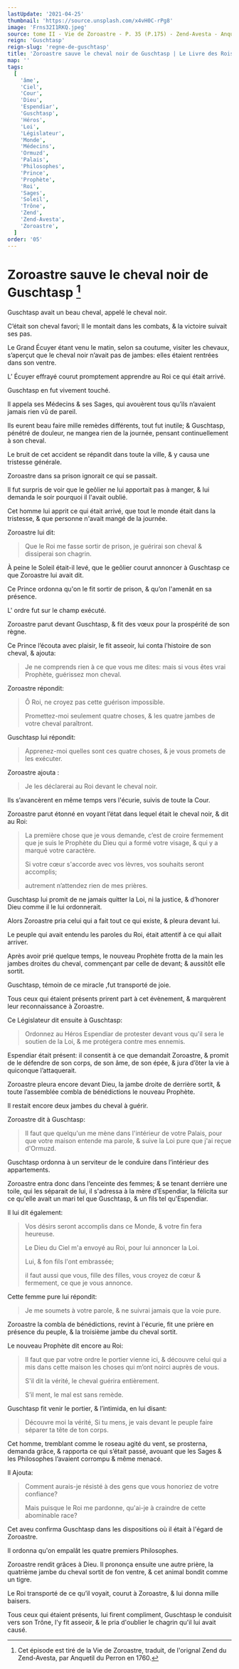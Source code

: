 ```yaml
---
lastUpdate: '2021-04-25'
thumbnail: 'https://source.unsplash.com/x4vH0C-rPg8'
image: 'Frns32I1RKQ.jpeg'
source: tome II - Vie de Zoroastre - P. 35 (P.175) - Zend-Avesta - Anquetil du Perron
reign: 'Guschtasp'
reign-slug: 'regne-de-guschtasp'
title: 'Zoroastre sauve le cheval noir de Guschtasp | Le Livre des Rois | Shâhnâmeh'
map: ''
tags:
  [
    'âme',
    'Ciel',
    'Cour',
    'Dieu',
    'Espendiar',
    'Guschtasp',
    'Héros',
    'Loi',
    'Législateur',
    'Monde',
    'Médecins',
    'Ormuzd',
    'Palais',
    'Philosophes',
    'Prince',
    'Prophète',
    'Roi',
    'Sages',
    'Soleil',
    'Trône',
    'Zend',
    'Zend-Avesta',
    'Zoroastre',
  ]
order: '05'
---
```


# Zoroastre sauve le cheval noir de Guschtasp [^1]

Guschtasp avait un beau cheval, appelé le cheval noir.

C’était son cheval favori; Il le montait dans les combats, & la victoire suivait ses pas.

Le Grand Écuyer étant venu le matin, selon sa coutume, visiter les chevaux, s’aperçut que le cheval noir n’avait pas de jambes: elles étaient rentrées dans son ventre.

L’ Écuyer effrayé courut promptement apprendre au Roi ce qui était arrivé.

Guschtasp en fut vivement touché.

Il appela ses Médecins & ses Sages, qui avouèrent tous qu’ils n’avaient jamais rien vû de pareil.

Ils eurent beau faire mille remèdes différents, tout fut inutile; & Guschtasp, pénétré de douleur, ne mangea rien de la journée, pensant continuellement à son cheval.

Le bruit de cet accident se répandit dans toute la ville, & y causa une tristesse générale.

Zoroastre dans sa prison ignorait ce qui se passait.

Il fut surpris de voir que le geôlier ne lui apportait pas à manger, & lui demanda le soir pourquoi il l'avait oublié.

Cet homme lui apprit ce qui était arrivé, que tout le monde était dans la tristesse, & que personne n'avait mangé de la journée.

Zoroastre lui dit:

> Que le Roi me fasse sortir de prison, je guérirai son cheval & dissiperai son chagrin.

À peine le Soleil était-il levé, que le geôlier courut annoncer à Guschtasp ce que Zoroastre lui avait dit.

Ce Prince ordonna qu'on le fit sortir de prison, & qu’on l'amenât en sa présence.

L' ordre fut sur le champ exécuté.

Zoroastre parut devant Guschtasp, & fit des vœux pour la prospérité de son règne.

Ce Prince l’écouta avec plaisir, le fit asseoir, lui conta l’histoire de son cheval, & ajouta:

> Je ne comprends rien à ce que vous me dites: mais si vous êtes vrai Prophète, guérissez mon cheval.

Zoroastre répondit:

> Ô Roi, ne croyez pas cette guérison impossible.
>
> Promettez-moi seulement quatre choses, & les quatre jambes de votre cheval paraîtront.

Guschtasp lui répondit:

> Apprenez-moi quelles sont ces quatre choses, & je vous promets de les exécuter.

Zoroastre ajouta :

> Je les déclarerai au Roi devant le cheval noir.

Ils s’avancèrent en même temps vers l'écurie, suivis de toute la Cour.

Zoroastre parut étonné en voyant l’état dans lequel était le cheval noir, & dit au Roi:

> La première chose que je vous demande, c’est de croire fermement que je suis le Prophète du Dieu qui a formé votre visage, & qui y a marqué votre caractère.
>
> Si votre cœur s'accorde avec vos lèvres, vos souhaits seront accomplis;
>
> autrement n’attendez rien de mes prières.

Guschtasp lui promit de ne jamais quitter la Loi, ni la justice, & d’honorer Dieu comme il le lui ordonnerait.

Alors Zoroastre pria celui qui a fait tout ce qui existe, & pleura devant lui.

Le peuple qui avait entendu les paroles du Roi, était attentif à ce qui allait arriver.

Après avoir prié quelque temps, le nouveau Prophète frotta de la main les jambes droites du cheval, commençant par celle de devant; & aussitôt elle sortit.

Guschtasp, témoin de ce miracle ,fut transporté de joie.

Tous ceux qui étaient présents prirent part à cet évènement, & marquèrent leur reconnaissance à Zoroastre.

Ce Législateur dit ensuite à Guschtasp:

> Ordonnez au Héros Espendiar de protester devant
> vous qu'il sera le soutien de la Loi, & me protégera contre mes ennemis.

Espendiar était présent: il consentit à ce que demandait Zoroastre, & promit de le défendre de son corps, de son âme, de son épée, & jura d’ôter la vie à quiconque l’attaquerait.

Zoroastre pleura encore devant Dieu, la jambe droite de derrière sortit, & toute l’assemblée combla de bénédictions le nouveau Prophète.

Il restait encore deux jambes du cheval à guérir.

Zoroastre dit à Guschtasp:

> Il faut que quelqu'un me mène dans l'intérieur de votre Palais, pour que votre maison entende ma parole, & suive la Loi pure que j'ai reçue d'Ormuzd.

Guschtasp ordonna à un serviteur de le conduire dans l’intérieur des appartements.

Zoroastre entra donc dans l’enceinte des femmes; & se tenant derrière une toile, qui les séparait de lui, il s'adressa à la mère d’Espendiar, la félicita sur ce qu'elle avait un mari tel que Guschtasp, & un fils tel qu'Espendiar.

Il lui dit également:

> Vos désirs seront accomplis dans ce Monde, & votre fin fera heureuse.
>
> Le Dieu du Ciel m'a envoyé au Roi, pour lui annoncer la Loi.
>
> Lui, & fon fils l'ont embrassée;
>
> il faut aussi que vous, fille des filles, vous croyez de cœur & fermement, ce que je vous annonce.

Cette femme pure lui répondit:

> Je me soumets à votre parole, & ne suivrai jamais que la voie pure.

Zoroastre la combla de bénédictions, revint à l'écurie, fit une prière en présence du peuple, & la troisième jambe du cheval sortit.

Le nouveau Prophète dit encore au Roi:

> Il faut que par votre ordre le portier vienne ici, & découvre celui qui a mis dans cette maison les choses qui m’ont noirci auprès de vous.
>
> S'il dit la vérité, le cheval guérira entièrement.
>
> S’il ment, le mal est sans remède.

Guschtasp fit venir le portier, & l’intimida, en lui disant:

> Découvre moi la vérité, Si tu mens, je vais devant le peuple faire séparer ta tête de ton corps.

Cet homme, tremblant comme le roseau agité du vent, se prosterna, demanda grâce, & rapporta ce qui s’était passé, avouant que les Sages & les Philosophes l’avaient corrompu & même menacé.

Il Ajouta:

> Comment aurais-je résisté à des gens que vous honoriez de votre confiance?
>
> Mais puisque le Roi me pardonne, qu'ai-je à craindre de cette abominable race?

Cet aveu confirma Guschtasp dans les dispositions où il était à l'égard de Zoroastre.

Il ordonna qu'on empalât les quatre premiers Philosophes.

Zoroastre rendit grâces à Dieu. Il prononça ensuite une autre prière, la quatrième jambe du cheval sortit de fon ventre, & cet animal bondit comme un tigre.

Le Roi transporté de ce qu’il voyait, courut à Zoroastre, & lui donna mille baisers.

Tous ceux qui étaient présents, lui firent compliment, Guschtasp le conduisit vers son Trône, l'y fit asseoir, & le pria d'oublier le chagrin qu'il lui avait causé.

[^1]: Cet épisode est tiré de la Vie de Zoroastre, traduit, de l'orignal Zend du Zend-Avesta, par Anquetil du Perron en 1760.
